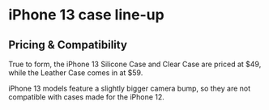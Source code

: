 # iPhone 13 case line-up

## Pricing & Compatibility

True to form, the iPhone 13 Silicone Case and Clear Case are priced at \$49, while the Leather Case comes in at \$59.

iPhone 13 models feature a slightly bigger camera bump, so they are not compatible with cases made for the iPhone 12.
